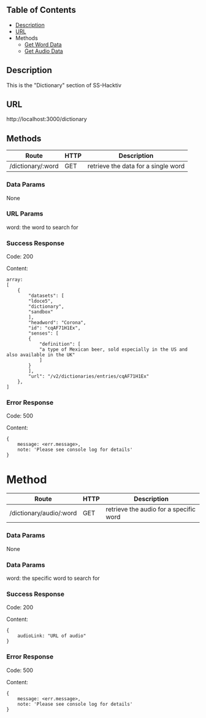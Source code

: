  
## **Table of Contents**
- [Description](#description)
- [URL](#url)
- Methods
    - [Get Word Data](#word)
    - [Get Audio Data](#audio)

## <a id="description"></a> Description
This is the "Dictionary" section of SS-Hacktiv

## <a id="url"></a> URL
http://localhost:3000/dictionary

## <a id="word"></a>Methods
Route | HTTP | Description
------|------|------------
/dictionary/:word | GET | retrieve the data for a single word

### Data Params
None

### URL Params
word: the word to search for

### Success Response

Code: 200

Content: 

    array: 
    [
        {
            "datasets": [
            "ldoce5",
            "dictionary",
            "sandbox"
            ],
            "headword": "Corona",
            "id": "cqAF71H1Ex",
            "senses": [
            {
                "definition": [
                "a type of Mexican beer, sold especially in the US and also available in the UK"
                ]
            }
            ],
            "url": "/v2/dictionaries/entries/cqAF71H1Ex"
        },
    ]
    

### Error Response

Code: 500

Content: 

    {
        message: <err.message>,
        note: 'Please see console log for details'
    }


# <a id="audio"></a>Method 
Route | HTTP | Description
------|------|------------
/dictionary/audio/:word | GET | retrieve the audio for a specific word

### Data Params
None

### Data Params
word: the specific word to search for

### Success Response

Code: 200

Content: 

    {
        audioLink: "URL of audio"
    }

### Error Response

Code: 500

Content:

    {
        message: <err.message>, 
        note: 'Please see console log for details'
    }